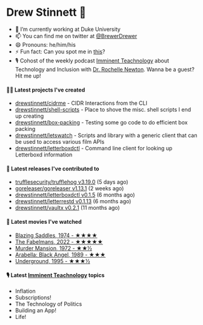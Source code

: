 
# Drew Stinnett 👋

- 🔭 I’m currently working at Duke University
- 📫 You can find me on twitter at [@BrewerDrewer](https://twitter.com/BrewerDrewer)
- 😄 Pronouns: he/him/his
- ⚡ Fun fact: Can you spot me in [this](https://www.youtube.com/watch?v=oL9WnB0qHBA)?
- 🎙 Cohost of the weekly podcast [Imminent Teachnology](https://podcast.imminentteachnology.com/) about Technology and Inclusion with [Dr. Rochelle Newton](https://www.linkedin.com/in/drrochellenewton/). Wanna be a guest? Hit me up!

#### 👨‍💻 Latest projects I've created
- [drewstinnett/cidrme](https://github.com/drewstinnett/cidrme) - CIDR Interactions from the CLI
- [drewstinnett/shell-scripts](https://github.com/drewstinnett/shell-scripts) - Place to shove the misc. shell scripts I end up creating
- [drewstinnett/box-packing](https://github.com/drewstinnett/box-packing) - Testing some go code to do efficient box packing
- [drewstinnett/letswatch](https://github.com/drewstinnett/letswatch) - Scripts and library with a generic client that can be used to access various film APIs
- [drewstinnett/letterboxdctl](https://github.com/drewstinnett/letterboxdctl) - Command line client for looking up Letterboxd information

#### 🚀 Latest releases I've contributed to
- [trufflesecurity/trufflehog v3.19.0](https://github.com/trufflesecurity/trufflehog/releases/tag/v3.19.0) (5 days ago)
- [goreleaser/goreleaser v1.13.1](https://github.com/goreleaser/goreleaser/releases/tag/v1.13.1) (2 weeks ago)
- [drewstinnett/letterboxdctl v0.1.5](https://github.com/drewstinnett/letterboxdctl/releases/tag/v0.1.5) (6 months ago)
- [drewstinnett/letterrestd v0.1.13](https://github.com/drewstinnett/letterrestd/releases/tag/v0.1.13) (6 months ago)
- [drewstinnett/vaultx v0.2.1](https://github.com/drewstinnett/vaultx/releases/tag/v0.2.1) (11 months ago)

#### 🍿 Latest movies I've watched
- [Blazing Saddles, 1974 - ★★★★](https://letterboxd.com/mondodrew/film/blazing-saddles/)
- [The Fabelmans, 2022 - ★★★★★](https://letterboxd.com/mondodrew/film/the-fabelmans/)
- [Murder Mansion, 1972 - ★★½](https://letterboxd.com/mondodrew/film/murder-mansion/)
- [Arabella: Black Angel, 1989 - ★★★](https://letterboxd.com/mondodrew/film/arabella-black-angel/)
- [Underground, 1995 - ★★★½](https://letterboxd.com/mondodrew/film/underground-1995/)

#### 🎙 Latest [Imminent Teachnology](https://podcast.imminentteachnology.com/) topics
- Inflation
- Subscriptions!
- The Technology of Politics
- Building an App!
- Life!
